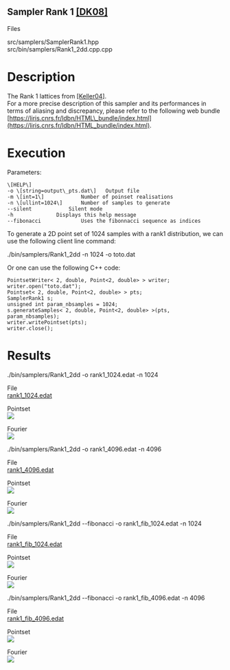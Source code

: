 Sampler Rank 1 [\[DK08\]](https://www.uni-ulm.de/fileadmin/website_uni_ulm/iui.inst.100/institut/mitarbeiterbereiche/sabrina/ImgSynthPrePrint.pdf)
--------------------------------------------------------------------------------------------------------------------------------------------------

Files

src/samplers/SamplerRank1.hpp  
src/bin/samplers/Rank1\_2dd.cpp.cpp

Description
===========

The Rank 1 lattices from [\[Keller04\]](https://link.springer.com/chapter/10.1007%2F978-3-642-18743-8_18).  
For a more precise description of this sampler and its performances in terms of aliasing and discrepancy, please refer to the following web bundle [https://liris.cnrs.fr/ldbn/HTML\_bundle/index.html](https://liris.cnrs.fr/ldbn/HTML_bundle/index.html).

Execution
=========

Parameters:  

	\[HELP\]
	-o \[string=output\_pts.dat\]	Output file
	-m \[int=1\]			Number of poinset realisations
	-n \[ullint=1024\]		Number of samples to generate
	--silent 			Silent mode
	-h 				Displays this help message
	--fibonacci 			Uses the fibonnacci sequence as indices
			

To generate a 2D point set of 1024 samples with a rank1 distribution, we can use the following client line command:

 ./bin/samplers/Rank1\_2dd -n 1024 -o toto.dat 

Or one can use the following C++ code:

    
    PointsetWriter< 2, double, Point<2, double> > writer;
    writer.open("toto.dat");
    Pointset< 2, double, Point<2, double> > pts;
    SamplerRank1 s;
    unsigned int param_nbsamples = 1024;
    s.generateSamples< 2, double, Point<2, double> >(pts, param_nbsamples);
    writer.writePointset(pts);
    writer.close();
    			

Results
=======

 ./bin/samplers/Rank1\_2dd -o rank1\_1024.edat -n 1024 

File  
[rank1\_1024.edat](data/rank1/rank1_1024.edat)

Pointset  
[![](data/rank1/rank1_1024.png)](data/rank1/rank1_1024.png)

Fourier  
[![](data/rank1/rank1_1024_fourier.png)](data/rank1/rank1_1024_fourier.png)

 ./bin/samplers/Rank1\_2dd -o rank1\_4096.edat -n 4096 

File  
[rank1\_4096.edat](data/rank1/rank1_4096.edat)

Pointset  
[![](data/rank1/rank1_4096.png)](data/rank1/rank1_4096.png)

Fourier  
[![](data/rank1/rank1_4096_fourier.png)](data/rank1/rank1_4096_fourier.png)

 ./bin/samplers/Rank1\_2dd --fibonacci -o rank1\_fib\_1024.edat -n 1024 

File  
[rank1\_fib\_1024.edat](data/rank1_fib/rank1_fib_1024.edat)

Pointset  
[![](data/rank1_fib/rank1_fib_1024.png)](data/rank1_fib/rank1_fib_1024.png)

Fourier  
[![](data/rank1_fib/rank1_fib_1024_fourier.png)](data/rank1_fib/rank1_fib_1024_fourier.png)

 ./bin/samplers/Rank1\_2dd --fibonacci -o rank1\_fib\_4096.edat -n 4096 

File  
[rank1\_fib\_4096.edat](data/rank1_fib/rank1_fib_4096.edat)

Pointset  
[![](data/rank1_fib/rank1_fib_4096.png)](data/rank1_fib/rank1_fib_4096.png)

Fourier  
[![](data/rank1_fib/rank1_fib_4096_fourier.png)](data/rank1_fib/rank1_fib_4096_fourier.png)